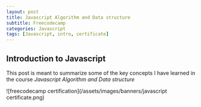 ```yaml
---
layout: post
title: Javascript Algorithm and Data structure
subtitle: Freecodecamp
categories: Javascript
tags: [Javascript, intro, certificate]
---
```


## Introduction to Javascript

This post is meant to summarize some of the key concepts I have learned in the course *Javascript Algorithm and Data structure*


![freecodecamp certification](/assets/images/banners/javascript certificate.png)
